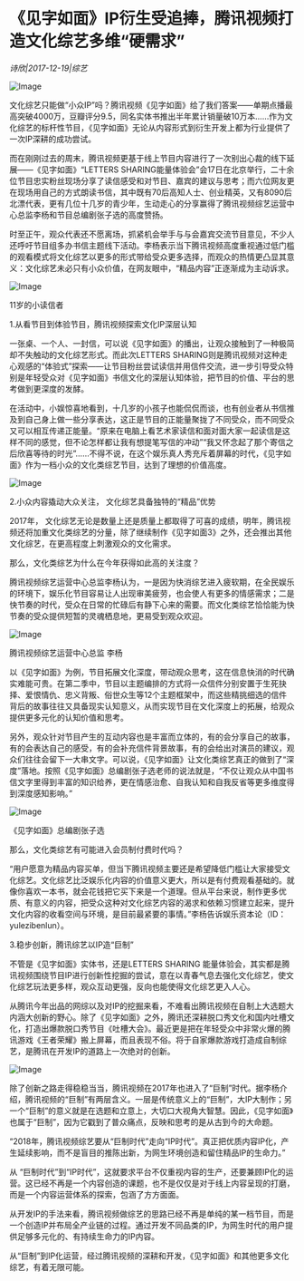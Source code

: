 # 《见字如面》IP衍生受追捧，腾讯视频打造文化综艺多维“硬需求”

*诗欣|2017-12-19|综艺*

![Image](http://p1.pstatp.com/large/5b4400007891d572a155)

文化综艺只能做“小众IP”吗？腾讯视频《见字如面》给了我们答案——单期点播最高突破4000万，豆瓣评分9.5，同名实体书推出半年累计销量破10万本……作为文化综艺的标杆性节目，《见字如面》无论从内容形式到衍生开发上都为行业提供了一次IP深耕的成功尝试。

而在刚刚过去的周末，腾讯视频更基于线上节目内容进行了一次别出心裁的线下延展——《见字如面》“LETTERS SHARING能量体验会”会17日在北京举行，二十余位节目忠实粉丝现场分享了读信感受和对节目、嘉宾的建议与思考；而六位网友更在现场用自己的方式朗读书信，其中既有70后高知人士、创业精英，又有8090后北漂代表，更有几位十几岁的青少年，生动走心的分享赢得了腾讯视频综艺运营中心总监李杨和节目总编剧张子选的高度赞扬。

时至正午，观众代表还不愿离场，抓紧机会举手与与会嘉宾交流节目意见，不少人还呼吁节目组多办书信主题线下活动。李杨表示当下腾讯视频高度重视通过低门槛的观看模式将文化综艺以更多的形式带给受众更多选择，而观众的热情更凸显其意义：文化综艺未必只有小众价值，在网友眼中，“精品内容”正逐渐成为主动诉求。

![Image](http://p3.pstatp.com/large/5b430003becf6ca7c14c)

11岁的小读信者

1.从看节目到体验节目，腾讯视频探索文化IP深层认知

一张桌、一个人、一封信，可以说《见字如面》的播出，让观众接触到了一种极简却不失触动的文化综艺形式。而此次LETTERS SHARING则是腾讯视频对这种走心观感的“体验式”探索——让节目粉丝尝试读信并用信件交流，进一步引导受众特别是年轻受众对《见字如面》书信文化的深层认知体验，把节目的价值、平台的思考做到更深度的发酵。

在活动中，小娱惊喜地看到，十几岁的小孩子也能侃侃而谈，也有创业者从书信推及到自己身上做一些分享表达，这正是节目的正能量聚拢了不同受众，而不同受众又可以相互传递正能量。“原来在电脑上看艺术家读信和面对面大家一起读信是这样不同的感觉，但不论怎样都让我有想提笔写信的冲动”“我又怀念起了那个寄信之后欣喜等待的时光”……不得不说，在这个娱乐真人秀充斥着屏幕的时代，《见字如面》作为一档小众的文化类综艺节目，达到了理想的价值高度。

![Image](http://p2.pstatp.com/large/5b430003bed157745691)

2.小众内容撬动大众关注， 文化综艺具备独特的“精品”优势

2017年， 文化综艺无论是数量上还是质量上都取得了可喜的成绩，明年，腾讯视频还将加重文化类综艺的分量，除了继续制作《见字如面3》之外，还会推出其他文化综艺，在更高程度上刺激观众的文化需求。

那么，文化类综艺为什么在今年获得如此高的关注度？

腾讯视频综艺运营中心总监李杨认为，一是因为快消综艺进入疲软期，在全民娱乐的环境下，娱乐化节目容易让人出现审美疲劳，也会使人有更多的情感需求；二是快节奏的时代，受众在日常的忙碌后有静下心来的需要。而文化类综艺恰恰能为快节奏的受众提供短暂的灵魂栖息地，更易受到观众欢迎。

![Image](http://p1.pstatp.com/large/5b410005db3b336b9b53)

腾讯视频综艺运营中心总监 李杨

以《见字如面》为例，节目拓展文化深度，带动观众思考，这在信息快消的时代确实难能可贵。在第二季中，节目以主题编排的方式将一众信件分别安置于生死抉择、爱恨情仇、忠义背叛、俗世众生等12个主题框架中，而这些精挑细选的信件背后的故事往往又具备现实认知意义，从而实现节目在文化深度上的拓展，给观众提供更多元化的认知价值和思考。

另外，观众针对节目产生的互动内容也是丰富而立体的，有的会分享自己的故事，有的会表达自己的感受，有的会补充信件背景故事，有的会给出对演员的建议，观众们往往会留下一大串文字。可以说，《见字如面》让文化类综艺真正的做到了“深度”落地。按照《见字如面》总编剧张子选老师的说法就是，“不仅让观众从中国书信文字里得到丰富的知识给养，更在情感治愈、自我认知和自我反省等更多维度得到深度感知影响。”

![Image](http://p2.pstatp.com/large/5b430003bed0dc36bed4)

《见字如面》总编剧张子选

那么，文化类综艺有可能进入会员制付费时代吗？

“用户愿意为精品内容买单，但当下腾讯视频主要还是希望降低门槛让大家接受文化综艺。文化综艺比泛娱乐化内容的价值意义更大，所以是有付费观看基础的。就像你喜欢一本书，就会花钱把它买下来是一个道理。但从平台来说，制作更多优质、有意义的内容，把受众这种对文化综艺内容的渴求和依赖习惯建立起来，提升文化内容的收看空间与环境，是目前最紧要的事情。”李杨告诉娱乐资本论（ID：yulezibenlun）。

3.稳步创新，腾讯综艺以IP造“巨制”

不管是《见字如面》实体书，还是LETTERS SHARING 能量体验会，其实都是腾讯视频围绕节目IP进行创新性挖掘的尝试，意在以青春气息去强化文化综艺，使文化综艺玩法更多样，观众互动更强，反向也能使得文化综艺更入人心。

从腾讯今年出品的网综以及对IP的挖掘来看，不难看出腾讯视频在自制上大选题大内涵大创新的野心。除了《见字如面》之外，腾讯还深耕脱口秀文化和国内吐槽文化，打造出爆款脱口秀节目《吐槽大会》。最近更是把在年轻受众中非常火爆的腾讯游戏《王者荣耀》搬上屏幕，而且表现不俗。将于自家爆款游戏打造成自制综艺，是腾讯在开发IP的道路上一次绝对的创新。

![Image](http://p2.pstatp.com/large/5b430003bed25b8b5146)

除了创新之路走得稳稳当当，腾讯视频在2017年也进入了“巨制”时代。据李杨介绍，腾讯视频的“巨制”有两层含义。一层是传统意义上的“巨制”，大IP大制作；另一个“巨制”的意义就是在选题和立意上，大切口大视角大智慧。因此，《见字如面》也属于“巨制”，因为它戳到了普众痛点，反映和思考的是从古到今的大命题。

“2018年，腾讯视频综艺要从“巨制时代”走向“IP时代”。真正把优质内容IP化，产生延续影响，而不是盲目的推陈出新，为网生环境创造和留住精品IP的生命力。”

从 “巨制时代”到“IP时代”，这就要求平台不仅重视内容的生产，还要兼顾IP化的运营。这已经不再是一个内容创造的课题，也不是仅仅是对于线上内容呈现的打磨，而是一个内容运营体系的探索，包涵了方方面面。

从开发IP的手法来看，腾讯视频做综艺的思路已经不再是单纯的某一档节目，而是一个创造IP并布局全产业链的过程。通过开发不同品类的IP，为网生时代的用户提供足够多元化的、有持续生命力的IP内容。

从“巨制”到IP化运营，经过腾讯视频的深耕和开发，《见字如面》和其他更多文化综艺，有着无限可能。

